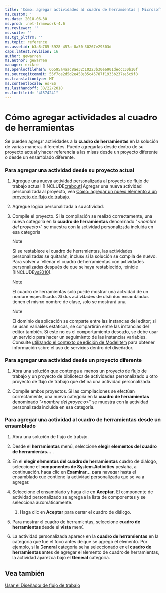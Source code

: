 ```yaml
---
title: 'Cómo: agregar actividades al cuadro de herramientas | Microsoft Docs'
ms.custom: ''
ms.date: 2018-06-30
ms.prod: .net-framework-4.6
ms.reviewer: ''
ms.suite: ''
ms.tgt_pltfrm: ''
ms.topic: reference
ms.assetid: b3a8a785-5928-457a-8a50-30267e29503d
caps.latest.revision: 16
author: gewarren
ms.author: gewarren
manager: erikre
ms.openlocfilehash: 66595a4aac8ae32c10223b30e6901decc630b10f
ms.sourcegitcommit: 55f7ce2d5d2e458e35c45787f1935b237ee5c9f8
ms.translationtype: MT
ms.contentlocale: es-ES
ms.lasthandoff: 08/22/2018
ms.locfileid: "47574241"
---
```

# <a name="how-to-add-activities-to-the-toolbox"></a>Cómo agregar actividades al cuadro de herramientas
Se pueden agregar actividades a la **cuadro de herramientas** en la solución de varias maneras diferentes. Puede agregarlas desde dentro de su proyecto actual y hacer referencia a las misas desde un proyecto diferente o desde un ensamblado diferente.  
  
### <a name="to-add-an-activity-from-within-your-current-project"></a>Para agregar una actividad desde su proyecto actual  
  
1.  Agregue una nueva actividad personalizada al proyecto de flujo de trabajo actual. [!INCLUDE[crabout](../includes/crabout-md.md)] Agregar una nueva actividad personalizada al proyecto, vea [Cómo: agregar un nuevo elemento a un proyecto de flujo de trabajo](../workflow-designer/how-to-add-a-new-item-to-a-workflow-project.md).  
  
2.  Agregue lógica personalizada a su actividad.  
  
3.  Compile el proyecto. Si la compilación se realizó correctamente, una nueva categoría en la **cuadro de herramientas** denominado "\<*nombre del proyecto*>" se muestra con la actividad personalizada incluida en esa categoría.  
  
    > [!NOTE]
    >  Si se restablece el cuadro de herramientas, las actividades personalizadas se quitarán, incluso si la solución se compila de nuevo. Para volver a rellenar el cuadro de herramientas con actividades personalizadas después de que se haya restablecido, reinicie [!INCLUDE[vs2010](../includes/vs2010-md.md)].  
  
    > [!NOTE]
    >  El cuadro de herramientas solo puede mostrar una actividad de un nombre especificado. Si dos actividades de distintos ensamblados tienen el mismo nombre de clase, solo se mostrará una.  
  
    > [!NOTE]
    >  El dominio de aplicación se comparte entre las instancias del editor; si se usan variables estáticas, se compartirán entre las instancias del editor también. Si este no es el comportamiento deseado, se debe usar un servicio para hacer un seguimiento de las instancias variables. Consulte [utilizando el contexto de edición de ModelItem](http://msdn.microsoft.com/library/7f9f1ea5-0147-4079-8eca-be94f00d3aa1) para obtener información sobre el uso de servicios dentro del diseñador.  
  
### <a name="to-add-an-activity-from-within-a-different-project"></a>Para agregar una actividad desde un proyecto diferente  
  
1.  Abra una solución que contenga al menos un proyecto de flujo de trabajo y un proyecto de biblioteca de actividades personalizado u otro proyecto de flujo de trabajo que defina una actividad personalizada.  
  
2.  Compile ambos proyectos. Si las compilaciones se efectúan correctamente, una nueva categoría en la **cuadro de herramientas** denominado "\<*nombre del proyecto*>" se muestra con la actividad personalizada incluida en esa categoría.  
  
### <a name="to-add-an-activity-to-the-toolbox-from-an-assembly"></a>Para agregar una actividad al cuadro de herramientas desde un ensamblado  
  
1.  Abra una solución de flujo de trabajo.  
  
2.  Desde el **herramientas** menú, seleccione **elegir elementos del cuadro de herramientas...** .  
  
3.  En el **elegir elementos del cuadro de herramientas** cuadro de diálogo, seleccione el **componentes de System.Activities** pestaña, a continuación, haga clic en **Examinar...** para navegar hasta el ensamblado que contiene la actividad personalizada que se va a agregar.  
  
4.  Seleccione el ensamblado y haga clic en **Aceptar**. El componente de actividad personalizado se agrega a la lista de componentes y se selecciona automáticamente.  
  
    1.  Haga clic en **Aceptar** para cerrar el cuadro de diálogo.  
  
5.  Para mostrar el cuadro de herramientas, seleccione **cuadro de herramientas** desde el **vista** menú.  
  
6.  La actividad personalizada aparece en la **cuadro de herramientas** en la categoría que fue el foco antes de que se agregó el elemento. Por ejemplo, si la **General** categoría se ha seleccionado en el **cuadro de herramientas** antes de agregar el elemento de cuadro de herramientas, la actividad aparezca bajo el **General** categoría.  
  
## <a name="see-also"></a>Vea también  
 [Usar el Diseñador de flujo de trabajo](../workflow-designer/using-the-workflow-designer.md)